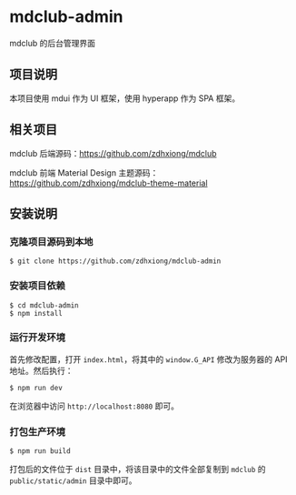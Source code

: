 # mdclub-admin

mdclub 的后台管理界面

## 项目说明

本项目使用 mdui 作为 UI 框架，使用 hyperapp 作为 SPA 框架。

## 相关项目

mdclub 后端源码：https://github.com/zdhxiong/mdclub

mdclub 前端 Material Design 主题源码：https://github.com/zdhxiong/mdclub-theme-material

## 安装说明

### 克隆项目源码到本地

```
$ git clone https://github.com/zdhxiong/mdclub-admin
```

### 安装项目依赖

```
$ cd mdclub-admin
$ npm install
```

### 运行开发环境

首先修改配置，打开 `index.html`，将其中的 `window.G_API` 修改为服务器的 API 地址。然后执行：

```
$ npm run dev
```

在浏览器中访问 `http://localhost:8080` 即可。

### 打包生产环境

```
$ npm run build
```

打包后的文件位于 `dist` 目录中，将该目录中的文件全部复制到 `mdclub` 的 `public/static/admin` 目录中即可。


